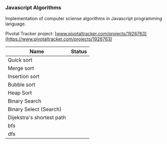### Javascript Algorithms

Implementation of computer sciense algorithms in Javascript programming language.

Pivotal Tracker project: [www.pivotaltracker.com/projects/1926763](https://www.pivotaltracker.com/projects/1926763)

| **Name** | **Status** |
|----------|-------|
|  Quick sort  |   |
|  Merge sort  |   |
|  Insertion sort |   |
|  Bubble sort |   |
|  Heap Sort |   |
|  Binary Search |   |
|  Binary Select (Search) |   |
|  Dijekstra's shortest path  |   |
|  bfs  |   |
|  dfs  |   |

